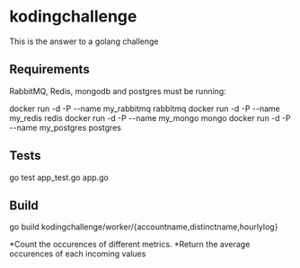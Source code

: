 # kodingchallenge
This is the answer to a golang challenge

## Requirements
RabbitMQ, Redis, mongodb and postgres must be running:

docker run -d -P --name my_rabbitmq rabbitmq
docker run -d -P --name my_redis redis
docker run -d -P --name my_mongo mongo
docker run -d -P --name my_postgres postgres

## Tests
go test app_test.go app.go

## Build
go build kodingchallenge/worker/{accountname,distinctname,hourlylog}


*Count the occurences of different metrics.
*Return the average occurences of each incoming values
